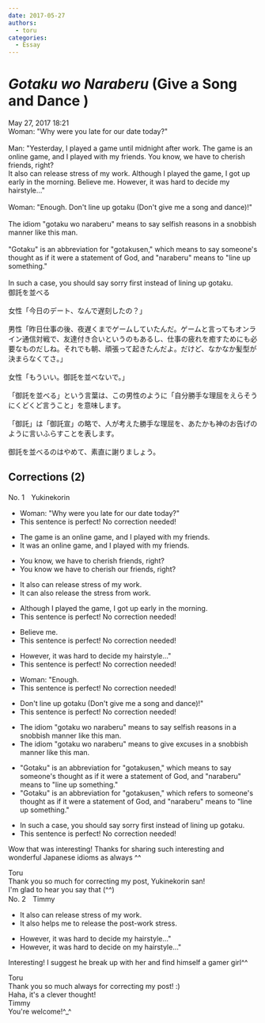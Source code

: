 ```yaml
---
date: 2017-05-27
authors:
  - toru
categories:
  - Essay
---
```


<h1 id="subject_show"><strong><em>Gotaku wo Naraberu</strong></em> (Give a Song and Dance )</h1>
<div class="date">May 27, 2017 18:21</div>
<div id="post"><div id="body_show_ori">
Woman: "Why were you late for our date today?"<br/><br/>Man: "Yesterday, I played a game until midnight after work. The game is an online game, and I played with my friends. You know, we have to cherish friends, right? <br/>It also can release stress of my work. Although I played the game, I got up early in the morning. Believe me. However, it was hard to decide my hairstyle..."<br/><br/>Woman: "Enough. Don't line up gotaku (Don't give me a song and dance)!"<br/><br/>The idiom "gotaku wo naraberu" means to say selfish reasons in a snobbish manner like this man.<br/><br/>"Gotaku" is an abbreviation for "gotakusen," which means to say someone's thought as if it were a statement of God, and "naraberu" means to "line up something."<br/><br/>In such a case, you should say sorry first instead of lining up gotaku.
</div></div>

<!-- more -->

<div id="post_ja"><div id="body_show_mo">
御託を並べる<br/><br/>女性「今日のデート、なんで遅刻したの？」<br/><br/>男性「昨日仕事の後、夜遅くまでゲームしていたんだ。ゲームと言ってもオンライン通信対戦で、友達付き合いというのもあるし、仕事の疲れを癒すためにも必要なものだしね。それでも朝、頑張って起きたんだよ。だけど、なかなか髪型が決まらなくてさ。」<br/><br/>女性「もういい。御託を並べないで。」<br/><br/>「御託を並べる」という言葉は、この男性のように「自分勝手な理屈をえらそうにくどくど言うこと」を意味します。<br/><br/>「御託」は「御託宣」の略で、人が考えた勝手な理屈を、あたかも神のお告げのように言いふらすことを表します。<br/><br/>御託を並べるのはやめて、素直に謝りましょう。
</div></div>

## Corrections (2)
<div id="block"><div class="first_name"> No. 1　<span class="just_name">Yukinekorin</span></div><div id="block2">
<ul class="correction_field">
<li class="incorrect">Woman: "Why were you late for our date today?"</li>
<li class="corrected perfect">This sentence is perfect! No correction needed!</li>
</ul>
<ul class="correction_field">
<li class="incorrect">The game is an online game, and I played with my friends.</li>
<li class="corrected correct">
<span class="f_blue">It was an </span>online game, and I played with my friends.
</li>
</ul>
<ul class="correction_field">
<li class="incorrect">You know, we have to cherish friends, right?</li>
<li class="corrected correct">
You know we have to cherish <span class="f_blue">our </span>friends, right?
</li>
</ul>
<ul class="correction_field">
<li class="incorrect">It also can release stress of my work.</li>
<li class="corrected correct">
It can <span class="f_blue">also </span>release <span class="f_blue">the </span>stress <span class="f_blue">from</span> work.
</li>
</ul>
<ul class="correction_field">
<li class="incorrect">Although I played the game, I got up early in the morning.</li>
<li class="corrected perfect">This sentence is perfect! No correction needed!</li>
</ul>
<ul class="correction_field">
<li class="incorrect">Believe me.</li>
<li class="corrected perfect">This sentence is perfect! No correction needed!</li>
</ul>
<ul class="correction_field">
<li class="incorrect">However, it was hard to decide my hairstyle..."</li>
<li class="corrected perfect">This sentence is perfect! No correction needed!</li>
</ul>
<ul class="correction_field">
<li class="incorrect">Woman: "Enough.</li>
<li class="corrected perfect">This sentence is perfect! No correction needed!</li>
</ul>
<ul class="correction_field">
<li class="incorrect">Don't line up gotaku (Don't give me a song and dance)!"</li>
<li class="corrected perfect">This sentence is perfect! No correction needed!</li>
</ul>
<ul class="correction_field">
<li class="incorrect">The idiom "gotaku wo naraberu" means to say selfish reasons in a snobbish manner like this man.</li>
<li class="corrected correct">
The idiom "gotaku wo naraberu" means to <span class="f_blue">give excuses</span> in a snobbish manner like this man.
</li>
</ul>
<ul class="correction_field">
<li class="incorrect">"Gotaku" is an abbreviation for "gotakusen," which means to say someone's thought as if it were a statement of God, and "naraberu" means to "line up something."</li>
<li class="corrected correct">
"Gotaku" is an abbreviation for "gotakusen," which <span class="f_blue">refers to</span> someone's thought as if it were a statement of God, and "naraberu" means to "line up something."
</li>
</ul>
<ul class="correction_field">
<li class="incorrect">In such a case, you should say sorry first instead of lining up gotaku.</li>
<li class="corrected perfect">This sentence is perfect! No correction needed!</li>
</ul>
<p class="comment_small">
 Wow that was interesting! Thanks for sharing such interesting and wonderful Japanese idioms as always ^^
</p>

</div><div class="name"><span class="just_name">Toru</span><br>
Thank you so much for correcting my post, Yukinekorin san!<br/>I'm glad to hear you say that (^^)
</div>
</div>
<div id="block"><div class="first_name"> No. 2　<span class="just_name">Timmy</span></div><div id="block2">
<ul class="correction_field">
<li class="incorrect">It also can release stress of my work.</li>
<li class="corrected correct">
It also <span class="f_blue">helps me to </span>release<span class="f_blue"> the</span> <span class="f_blue">post-</span>work stress.
</li>
</ul>
<ul class="correction_field">
<li class="incorrect">However, it was hard to decide my hairstyle..."</li>
<li class="corrected correct">
However, it was hard to decide <span class="f_blue">on</span> my hairstyle..."
</li>
</ul>
<p class="comment_small">
 Interesting! I suggest he break up with her and find himself a gamer girl^^
</p>

</div><div class="name"><span class="just_name">Toru</span><br>
Thank you so much always for correcting my post! :)<br/>Haha, it's a clever thought!
</div>
<div class="name"><span class="just_name">Timmy</span><br>
You're welcome!^_^
</div>
</div>
